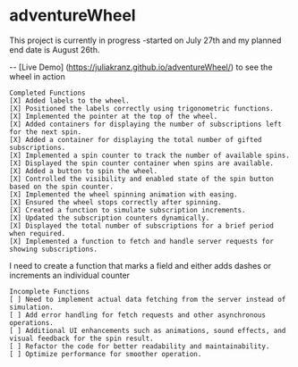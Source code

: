 # adventureWheel 
This project is currently in progress
-started on July 27th and my planned end date is August 26th.

-- [Live Demo] (https://juliakranz.github.io/adventureWheel/) to see the wheel in action 

    Completed Functions
    [X] Added labels to the wheel.
    [X] Positioned the labels correctly using trigonometric functions.
    [X] Implemented the pointer at the top of the wheel.
    [X] Added containers for displaying the number of subscriptions left for the next spin.
    [X] Added a container for displaying the total number of gifted subscriptions.
    [X] Implemented a spin counter to track the number of available spins.
    [X] Displayed the spin counter container when spins are available.
    [X] Added a button to spin the wheel.
    [X] Controlled the visibility and enabled state of the spin button based on the spin counter.
    [X] Implemented the wheel spinning animation with easing.
    [X] Ensured the wheel stops correctly after spinning.
    [X] Created a function to simulate subscription increments.
    [X] Updated the subscription counters dynamically.
    [X] Displayed the total number of subscriptions for a brief period when required.
    [X] Implemented a function to fetch and handle server requests for showing subscriptions.

I need to create a function that marks a field and either adds dashes or increments an individual counter
      
    Incomplete Functions
    [ ] Need to implement actual data fetching from the server instead of simulation.
    [ ] Add error handling for fetch requests and other asynchronous operations.
    [ ] Additional UI enhancements such as animations, sound effects, and visual feedback for the spin result.
    [ ] Refactor the code for better readability and maintainability.
    [ ] Optimize performance for smoother operation.
